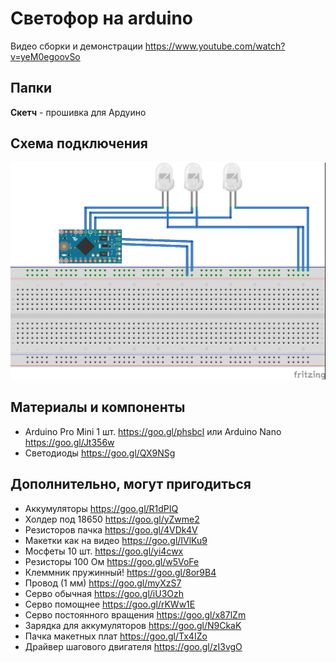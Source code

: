 # Светофор на arduino

Видео сборки и демонстрации https://www.youtube.com/watch?v=yeM0egoovSo

## Папки

**Скетч** - прошивка для Ардуино


## Схема подключения
![Схема светофора](https://github.com/mitrm/arduino_traffic_light/blob/master/%D0%A1%D1%85%D0%B5%D0%BC%D0%B0/%D0%A1%D0%B2%D0%B5%D1%82%D0%BE%D1%84%D0%BE%D1%80.jpg)


##  Материалы и компоненты

* Arduino Pro Mini  1 шт. https://goo.gl/phsbcl или Arduino Nano  https://goo.gl/Jt356w
* Светодиоды https://goo.gl/QX9NSg

##  Дополнительно, могут пригодиться
* Аккумуляторы https://goo.gl/R1dPIQ
* Холдер под 18650 https://goo.gl/yZwme2
* Резисторов пачка https://goo.gl/4VDk4V
* Макетки как на видео https://goo.gl/IVlKu9
* Мосфеты 10 шт. https://goo.gl/yi4cwx
* Резисторы 100 Ом https://goo.gl/w5VoFe
* Клеммник пружинный! https://goo.gl/8or9B4
* Провод (1 мм) https://goo.gl/myXzS7
* Серво обычная https://goo.gl/iU3Ozh
* Серво помощнее https://goo.gl/rKWw1E
* Серво постоянного вращения https://goo.gl/x87lZm
* Зарядка для аккумуляторов https://goo.gl/N9CkaK
* Пачка макетных плат https://goo.gl/Tx4IZo
* Драйвер шагового двигателя https://goo.gl/zI3vgO



